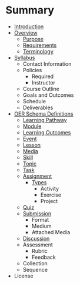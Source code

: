 # Summary

* [Introduction](README.md)
* [Overview](Overview/README.md)
   * [Purpose](Overview/purpose.md)
   * [Requirements](Overview/requirements.md)
   * [Terminology](Overview/terminology.md)
* [Syllabus](Syllabus/README.md)
   * Contact Information
   * Policies
       * Required
       * Instructor
   * Course Outline
   * Goals and Outcomes
   * Schedule
   * Deliverables
* [OER Schema Definitions](LearningComponents/README.md)
   * [Learning Pathway](Definitions/learning_pathway.md)
   * [Module](Definitions/Module.md)
   * [Learning Outcomes](Definitions/learning_outcomes.md)
   * [Event](Definitions/event.md)
   * [Lesson](Definitions/lesson.md)
   * [Media](Definitions/media.md)
   * [Skill](Definitions/skill.md)
   * [Topic](Definitions/topic.md)
   * [Task](Definitions/task.md)
   * [Assignment](LearningComponents/assignment.md)
       * [Types](LearningComponents/types.md)
           * Activity
           * Exercise
           * Project
   * [Quiz](Definitions/quiz.md)
   * [Submission](LearningComponents/submission.md)
       * Format
       * Medium
       * Attached Media
   * [Discussion](LearningComponents/discussion.md)
   * Assessment
       * Rubric
       * Feedback
   * Collection
   * Sequence
* License

